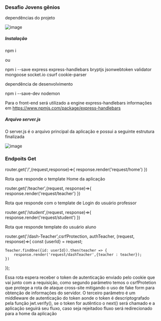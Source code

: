 ### Desafio Jovens gênios 

dependências do projeto 

![image](https://user-images.githubusercontent.com/47647868/136121881-a7428460-9c69-4dc5-853b-4fc546020117.png)

##### Instalação 
npm i 

ou 

npm i --save express express-handlebars bryptjs jsonwebtoken validator mongoose socket.io csurf cookie-parser 

dependência de desenvolvimento 

npm i --save-dev nodemon 

Para o front-end será utilizado a engine express-handlebars informações em https://www.npmjs.com/package/express-handlebars

##### Arquivo server.js 
O server.js é o arquivo principal da aplicação e possui a seguinte estrutura finalizada 

![image](https://user-images.githubusercontent.com/47647868/136122461-894f90f9-16a4-4cd8-919a-99f014b42abd.png)

### Endpoits Get
router.get('/',(request,response)=>{
    response.render('request/home')
})

Rota que responde o template Home da aplicação 


router.get('/teacher',(request, response)=>{
    response.render('request/teacher')
})

Rota que responde com o template de Login do usuário professor 


router.get('/student',(request, response)=>{
    response.render('request/student')
})

Rota que responde template do usuário aluno 


router.get('/dash-Teacher',csrfProtection, authTeacher, (request, response)=>{
    const {userId} = request;

    Teacher.findOne({id: userId}).then(teacher => {
        response.render('request/dashTeacher',{teacher : teacher});
    })

});

Essa rota espera  receber o token de autenticação enviado pelo cookie que vai junto com a requisição, como segundo parâmetro temos o csrfProtetion que protege a rota de ataque cross-site mitigando o uso de fake form para obtenção de informações do servidor.
O terceiro parâmetro é um middleware de autenticação do token aonde o token é descriptografado pela função jwt.verify(), se o token for autêntico o next() será chamado e a aplicação seguirá seu fluxo, caso seja rejeitadoo fluxo será redirecionado para a home da aplicação 





